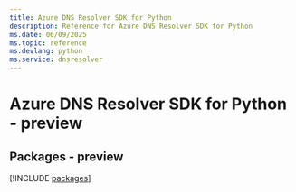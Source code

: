 ```yaml
---
title: Azure DNS Resolver SDK for Python
description: Reference for Azure DNS Resolver SDK for Python
ms.date: 06/09/2025
ms.topic: reference
ms.devlang: python
ms.service: dnsresolver
---
```

# Azure DNS Resolver SDK for Python - preview
## Packages - preview
[!INCLUDE [packages](dns-resolver-index.md)]